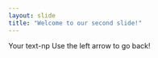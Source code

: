 ```yaml
---
layout: slide
title: "Welcome to our second slide!"
---
```

Your text-np
Use the left arrow to go back!
